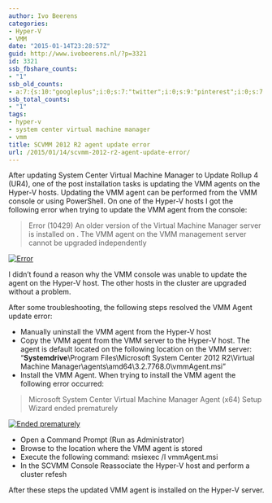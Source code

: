 ```yaml
---
author: Ivo Beerens
categories:
- Hyper-V
- VMM
date: "2015-01-14T23:28:57Z"
guid: http://www.ivobeerens.nl/?p=3321
id: 3321
ssb_fbshare_counts:
- "1"
ssb_old_counts:
- a:7:{s:10:"googleplus";i:0;s:7:"twitter";i:0;s:9:"pinterest";i:0;s:7:"fbshare";i:1;s:8:"linkedin";i:0;s:6:"reddit";i:0;s:6:"tumblr";i:0;}
ssb_total_counts:
- "1"
tags:
- hyper-v
- system center virtual machine manager
- vmm
title: SCVMM 2012 R2 agent update error
url: /2015/01/14/scvmm-2012-r2-agent-update-error/
---
```


After updating System Center Virtual Machine Manager to Update Rollup 4 (UR4), one of the post installation tasks is updating the VMM agents on the Hyper-V hosts. Updating the VMM agent can be performed from the VMM console or using PowerShell. On one of the Hyper-V hosts I got the following error when trying to update the VMM agent from the console:

> Error (10429) An older version of the Virtual Machine Manager server is installed on **<server>**. The VMM agent on the VMM management server cannot be upgraded independently

[![Error](http://localhost/wp-content/uploads/2015/01/Error-1024x170.png)](http://localhost/wp-content/uploads/2015/01/Error.png)

I didn’t found a reason why the VMM console was unable to update the agent on the Hyper-V host. The other hosts in the cluster are upgraded without a problem.

After some troubleshooting, the following steps resolved the VMM Agent update error:

- Manually uninstall the VMM agent from the Hyper-V host
- Copy the VMM agent from the VMM server to the Hyper-V host. The agent is default located on the following location on the VMM server: “**Systemdrive**\\Program Files\\Microsoft System Center 2012 R2\\Virtual Machine Manager\\agents\\amd64\\3.2.7768.0\\vmmAgent.msi”
- Install the VMM Agent. When trying to install the VMM agent the following error occurred:

> Microsoft System Center Virtual Machine Manager Agent (x64) Setup Wizard ended prematurely

[![Ended prematurely](http://localhost/wp-content/uploads/2015/01/Ended-prematurely.png)](http://localhost/wp-content/uploads/2015/01/Ended-prematurely.png)

- Open a Command Prompt (Run as Administrator)
- Browse to the location where the VMM agent is stored
- Execute the following command: msiexec /I vmmAgent.msi
- In the SCVMM Console Reassociate the Hyper-V host and perform a cluster refesh

After these steps the updated VMM agent is installed on the Hyper-V server.
